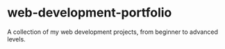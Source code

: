 # web-development-portfolio
A collection of my web development projects, from beginner to advanced levels.
